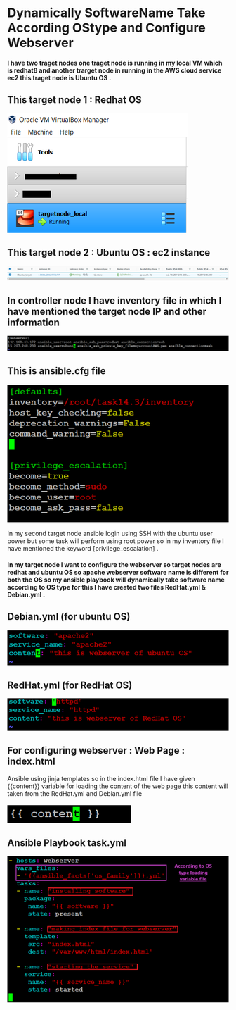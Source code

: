 # Dynamically SoftwareName Take According OStype and Configure Webserver

#### I have two traget nodes one traget node is running in my local VM which is redhat8 and another trarget node in running in the AWS cloud service ec2 this traget node is Ubuntu OS .

## This target node 1 : Redhat OS
<img src="Screenshots/local_target_node.png">

## This target node 2 : Ubuntu OS : ec2 instance
<img src="Screenshots/traget_node_ubuntu_ec2.PNG" >

## In controller node I have inventory file in which I have mentioned the target node IP and other information

<img src="Screenshots/inventory.PNG" >

## This is ansible.cfg file

<img src="Screenshots/ansible_cfg.PNG">

In my second target node ansible login using SSH with the ubuntu user power but some task will perform using root power so in my inventory file I have mentioned the keyword [privilege_escalation] .

#### In my target node I want to configure the webserver so target nodes are redhat and ubuntu OS so apache webserver software name is different for both the OS so  my ansible playbook will dynamically take software name according to OS type for this I have created two files RedHat.yml & Debian.yml .

## Debian.yml (for ubuntu OS)
<img src="Screenshots/Debian.yml.png">

## RedHat.yml (for RedHat OS)
<img src="Screenshots/RedHat.yml.png">

## For configuring webserver : Web Page : index.html
Ansible using jinja templates so in the index.html file I have given {{content}} variable for loading the content of the web page this content will taken from the RedHat.yml and Debian.yml file

<img src="Screenshots/index.html.PNG">

## Ansible Playbook task.yml 

<img src="Screenshots/ansible_playbook.png">
